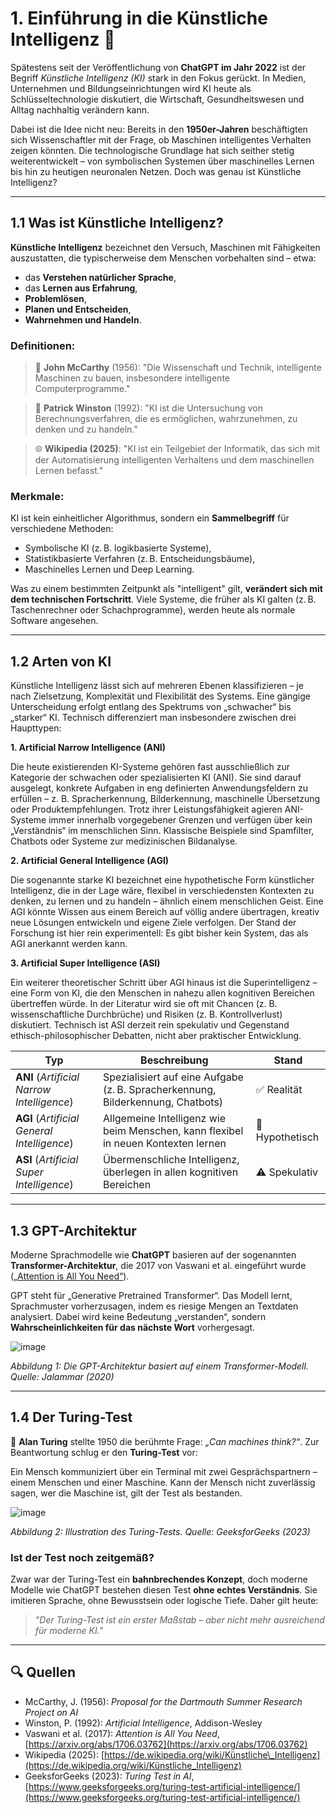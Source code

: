 # 1. Einführung in die Künstliche Intelligenz 🤖

Spätestens seit der Veröffentlichung von **ChatGPT im Jahr 2022** ist der Begriff *Künstliche Intelligenz (KI)* stark in den Fokus gerückt. In Medien, Unternehmen und Bildungseinrichtungen wird KI heute als Schlüsseltechnologie diskutiert, die Wirtschaft, Gesundheitswesen und Alltag nachhaltig verändern kann.

Dabei ist die Idee nicht neu: Bereits in den **1950er-Jahren** beschäftigten sich Wissenschaftler mit der Frage, ob Maschinen intelligentes Verhalten zeigen könnten. Die technologische Grundlage hat sich seither stetig weiterentwickelt – von symbolischen Systemen über
maschinelles Lernen bis hin zu heutigen neuronalen Netzen. Doch was genau ist
Künstliche Intelligenz?

---

## 1.1 Was ist Künstliche Intelligenz?

**Künstliche Intelligenz** bezeichnet den Versuch, Maschinen mit Fähigkeiten auszustatten, die typischerweise dem Menschen vorbehalten sind – etwa:

* das **Verstehen natürlicher Sprache**,
* das **Lernen aus Erfahrung**,
* **Problemlösen**,
* **Planen und Entscheiden**,
* **Wahrnehmen und Handeln**.

### Definitionen:

> 🧠 **John McCarthy** (1956):
> "Die Wissenschaft und Technik, intelligente Maschinen zu bauen, insbesondere intelligente Computerprogramme."

> 📘 **Patrick Winston** (1992):
> "KI ist die Untersuchung von Berechnungsverfahren, die es ermöglichen, wahrzunehmen, zu denken und zu handeln."

> 🌐 **Wikipedia (2025)**:
> "KI ist ein Teilgebiet der Informatik, das sich mit der Automatisierung intelligenten Verhaltens und dem maschinellen Lernen befasst."

### Merkmale:

KI ist kein einheitlicher Algorithmus, sondern ein **Sammelbegriff** für verschiedene Methoden:

* Symbolische KI (z. B. logikbasierte Systeme),
* Statistikbasierte Verfahren (z. B. Entscheidungsbäume),
* Maschinelles Lernen und Deep Learning.

Was zu einem bestimmten Zeitpunkt als "intelligent" gilt, **verändert sich mit dem technischen Fortschritt**. Viele Systeme, die früher als KI galten (z. B. Taschenrechner oder Schachprogramme), werden heute als normale Software angesehen.

---

## 1.2 Arten von KI

Künstliche Intelligenz lässt sich auf mehreren Ebenen klassifizieren – je nach Zielsetzung, Komplexität und Flexibilität des Systems. Eine gängige Unterscheidung erfolgt entlang des Spektrums von „schwacher“ bis „starker“ KI. Technisch differenziert man insbesondere zwischen drei Haupttypen:

**1. Artificial Narrow Intelligence (ANI)**

Die heute existierenden KI-Systeme gehören fast ausschließlich zur Kategorie der schwachen oder spezialisierten KI (ANI). Sie sind darauf ausgelegt, konkrete Aufgaben in eng definierten Anwendungsfeldern zu erfüllen – z. B. Spracherkennung, Bilderkennung, maschinelle Übersetzung oder Produktempfehlungen. Trotz ihrer Leistungsfähigkeit agieren ANI-Systeme immer innerhalb vorgegebener Grenzen und verfügen über kein „Verständnis“ im menschlichen Sinn. Klassische Beispiele sind
Spamfilter, Chatbots oder Systeme zur medizinischen Bildanalyse.

**2. Artificial General Intelligence (AGI)**

Die sogenannte starke KI bezeichnet eine hypothetische Form künstlicher Intelligenz, die in der Lage wäre, flexibel in verschiedensten Kontexten zu denken, zu lernen und zu handeln – ähnlich einem menschlichen Geist. Eine AGI könnte Wissen aus einem Bereich auf völlig andere übertragen, kreativ neue Lösungen entwickeln und eigene Ziele verfolgen. Der Stand der Forschung ist hier rein experimentell: Es gibt bisher kein
System, das als AGI anerkannt werden kann.

**3. Artificial Super Intelligence (ASI)**

Ein weiterer theoretischer Schritt über AGI hinaus ist die Superintelligenz – eine Form von KI, die den Menschen in nahezu allen kognitiven Bereichen übertreffen würde. In der Literatur wird sie oft mit Chancen (z. B. wissenschaftliche Durchbrüche) und Risiken (z. B. Kontrollverlust) diskutiert. Technisch ist ASI derzeit rein spekulativ und Gegenstand ethisch-philosophischer Debatten, nicht aber praktischer Entwicklung.



| Typ                                         | Beschreibung                                                                      | Stand           |
| ------------------------------------------- | --------------------------------------------------------------------------------- | --------------- |
| **ANI** (*Artificial Narrow Intelligence*)  | Spezialisiert auf eine Aufgabe (z. B. Spracherkennung, Bilderkennung, Chatbots)   | ✅ Realität      |
| **AGI** (*Artificial General Intelligence*) | Allgemeine Intelligenz wie beim Menschen, kann flexibel in neuen Kontexten lernen | 🔬 Hypothetisch |
| **ASI** (*Artificial Super Intelligence*)   | Übermenschliche Intelligenz, überlegen in allen kognitiven Bereichen              | ⚠️ Spekulativ   |

---

## 1.3 GPT-Architektur

Moderne Sprachmodelle wie **ChatGPT** basieren auf der sogenannten **Transformer-Architektur**, die 2017 von Vaswani et al. eingeführt wurde ([„Attention is All You Need“](https://arxiv.org/abs/1706.03762)).

GPT steht für „Generative Pretrained Transformer“. Das Modell lernt, Sprachmuster vorherzusagen, indem es riesige Mengen an Textdaten analysiert. Dabei wird keine Bedeutung „verstanden“, sondern **Wahrscheinlichkeiten für das nächste Wort** vorhergesagt.

 ![image](https://github.com/user-attachments/assets/d496fc24-a5a9-4368-860c-437ed9016358)

*Abbildung 1: Die GPT-Architektur basiert auf einem Transformer-Modell. Quelle: Jalammar (2020)*


---

## 1.4 Der Turing-Test

🧪 **Alan Turing** stellte 1950 die berühmte Frage: *„Can machines think?“*. Zur Beantwortung schlug er den **Turing-Test** vor:

Ein Mensch kommuniziert über ein Terminal mit zwei Gesprächspartnern – einem Menschen und einer Maschine. Kann der Mensch nicht zuverlässig sagen, wer die Maschine ist, gilt der Test als bestanden.

![image](https://github.com/user-attachments/assets/91854e0b-a4f1-48e0-97a0-88f79c0a1475)

*Abbildung 2: Illustration des Turing-Tests. Quelle: GeeksforGeeks (2023)*


### Ist der Test noch zeitgemäß?

Zwar war der Turing-Test ein **bahnbrechendes Konzept**, doch moderne Modelle wie ChatGPT bestehen diesen Test **ohne echtes Verständnis**. Sie imitieren Sprache, ohne Bewusstsein oder logische Tiefe. Daher gilt heute:

> *"Der Turing-Test ist ein erster Maßstab – aber nicht mehr ausreichend für moderne KI."*

---

## 🔍 Quellen

* McCarthy, J. (1956): *Proposal for the Dartmouth Summer Research Project on AI*
* Winston, P. (1992): *Artificial Intelligence*, Addison-Wesley
* Vaswani et al. (2017): *Attention is All You Need*, [https://arxiv.org/abs/1706.03762](https://arxiv.org/abs/1706.03762)
* Wikipedia (2025): [https://de.wikipedia.org/wiki/Künstliche\_Intelligenz](https://de.wikipedia.org/wiki/Künstliche_Intelligenz)
* GeeksforGeeks (2023): *Turing Test in AI*, [https://www.geeksforgeeks.org/turing-test-artificial-intelligence/](https://www.geeksforgeeks.org/turing-test-artificial-intelligence/)


